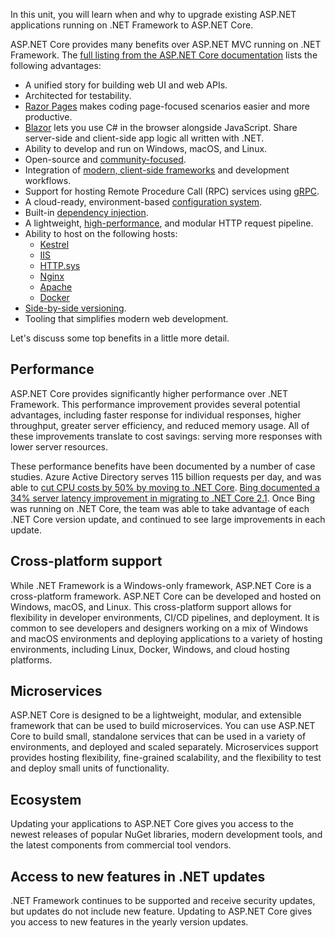 In this unit, you will learn when and why to upgrade existing ASP.NET applications running on .NET Framework to ASP.NET Core.

ASP.NET Core provides many benefits over ASP.NET MVC running on .NET Framework. The [full listing from the ASP.NET Core documentation](/aspnet/core/fundamentals/choose-aspnet-framework) lists the following advantages:

* A unified story for building web UI and web APIs.
* Architected for testability.
* [Razor Pages](/aspnet/core/razor-pages) makes coding page-focused scenarios easier and more productive.
* [Blazor](/aspnet/core/blazor) lets you use C# in the browser alongside JavaScript. Share server-side and client-side app logic all written with .NET.
* Ability to develop and run on Windows, macOS, and Linux.
* Open-source and [community-focused](https://live.asp.net/).
* Integration of [modern, client-side frameworks](/aspnet/core/blazor) and development workflows.
* Support for hosting Remote Procedure Call (RPC) services using [gRPC](/aspnet/core/grpc).
* A cloud-ready, environment-based [configuration system](/aspnet/core/fundamentals/configuration).
* Built-in [dependency injection](/aspnet/core/fundamentals/dependency-injection).
* A lightweight, [high-performance](https://github.com/aspnet/benchmarks), and modular HTTP request pipeline.
* Ability to host on the following hosts:
  * [Kestrel](/aspnet/core/fundamentals/servers/kestrel)
  * [IIS](/aspnet/core/host-and-deploy/iis)
  * [HTTP.sys](/aspnet/core/fundamentals/servers/httpsys)
  * [Nginx](/aspnet/core/host-and-deploy/linux-nginx)
  * [Apache](/aspnet/core/host-and-deploy/linux-apache)
  * [Docker](/aspnet/core/host-and-deploy/docker)
* [Side-by-side versioning](/dotnet/standard/choosing-core-framework-server#side-by-side-net-versions-per-application-level).
* Tooling that simplifies modern web development.

Let's discuss some top benefits in a little more detail.

## Performance

ASP.NET Core provides significantly higher performance over .NET Framework. This performance improvement provides several potential advantages, including faster response for individual responses, higher throughput, greater server efficiency, and reduced memory usage. All of these improvements translate to cost savings: serving more responses with lower server resources.

These performance benefits have been documented by a number of case studies. Azure Active Directory serves 115 billion requests per day, and was able to [cut CPU costs by 50% by moving to .NET Core](https://devblogs.microsoft.com/dotnet/azure-active-directorys-gateway-service-is-on-net-core-3-1/). [Bing documented a 34% server latency improvement in migrating to .NET Core 2.1](https://devblogs.microsoft.com/dotnet/azure-active-directorys-gateway-service-is-on-net-core-3-1/). Once Bing was running on .NET Core, the team was able to take advantage of each .NET Core version update, and continued to see large improvements in each update.

## Cross-platform support

While .NET Framework is a Windows-only framework, ASP.NET Core is a cross-platform framework. ASP.NET Core can be developed and hosted on Windows, macOS, and Linux. This cross-platform support allows for flexibility in developer environments, CI/CD pipelines, and deployment. It is common to see developers and designers working on a mix of Windows and macOS environments and deploying applications to a variety of hosting environments, including Linux, Docker, Windows, and cloud hosting platforms.

## Microservices

ASP.NET Core is designed to be a lightweight, modular, and extensible framework that can be used to build microservices. You can use ASP.NET Core to build small, standalone services that can be used in a variety of environments, and deployed and scaled separately. Microservices support provides hosting flexibility, fine-grained scalability, and the flexibility to test and deploy small units of functionality.

## Ecosystem

Updating your applications to ASP.NET Core gives you access to the newest releases of popular NuGet libraries, modern development tools, and the latest components from commercial tool vendors.

## Access to new features in .NET updates

.NET Framework continues to be supported and receive security updates, but updates do not include new feature. Updating to ASP.NET Core gives you access to new features in the yearly version updates.
